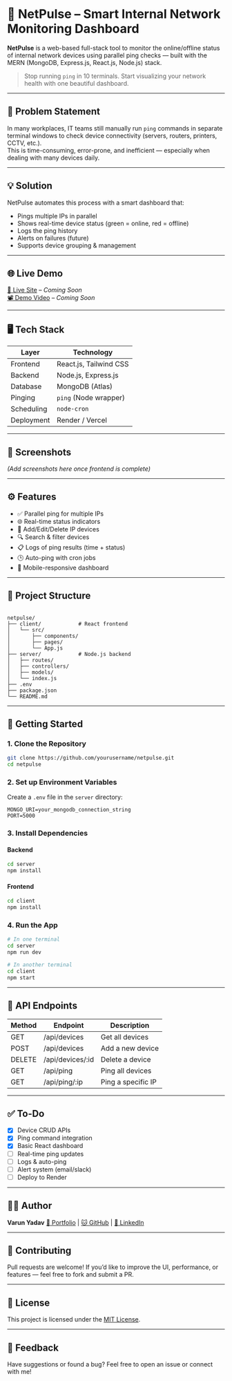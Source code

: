 # 🔌 NetPulse – Smart Internal Network Monitoring Dashboard

**NetPulse** is a web-based full-stack tool to monitor the online/offline status of internal network devices using parallel ping checks — built with the MERN (MongoDB, Express.js, React.js, Node.js) stack.

> Stop running `ping` in 10 terminals. Start visualizing your network health with one beautiful dashboard.

---

## 🧠 Problem Statement

In many workplaces, IT teams still manually run `ping` commands in separate terminal windows to check device connectivity (servers, routers, printers, CCTV, etc.).  
This is time-consuming, error-prone, and inefficient — especially when dealing with many devices daily.

---

## 💡 Solution

NetPulse automates this process with a smart dashboard that:
- Pings multiple IPs in parallel
- Shows real-time device status (green = online, red = offline)
- Logs the ping history
- Alerts on failures (future)
- Supports device grouping & management

---

## 🌐 Live Demo

[🔗 Live Site](#) – *Coming Soon*  
[📽 Demo Video](#) – *Coming Soon*

---

## 🖥️ Tech Stack

| Layer         | Technology         |
|---------------|--------------------|
| Frontend      | React.js, Tailwind CSS |
| Backend       | Node.js, Express.js |
| Database      | MongoDB (Atlas)     |
| Pinging       | `ping` (Node wrapper) |
| Scheduling    | `node-cron`         |
| Deployment    | Render / Vercel     |

---

## 📸 Screenshots

*(Add screenshots here once frontend is complete)*

---

## ⚙️ Features

- ✅ Parallel ping for multiple IPs
- 🌐 Real-time status indicators
- 📝 Add/Edit/Delete IP devices
- 🔍 Search & filter devices
- 📋 Logs of ping results (time + status)
- 🕒 Auto-ping with cron jobs
- 📱 Mobile-responsive dashboard

---

## 📁 Project Structure

```

netpulse/
├── client/            # React frontend
│   └── src/
│       ├── components/
│       ├── pages/
│       └── App.js
├── server/            # Node.js backend
│   ├── routes/
│   ├── controllers/
│   ├── models/
│   └── index.js
├── .env
├── package.json
└── README.md

````

---

## 🚀 Getting Started

### 1. Clone the Repository

```bash
git clone https://github.com/yourusername/netpulse.git
cd netpulse
````

### 2. Set up Environment Variables

Create a `.env` file in the `server` directory:

```env
MONGO_URI=your_mongodb_connection_string
PORT=5000
```

### 3. Install Dependencies

#### Backend

```bash
cd server
npm install
```

#### Frontend

```bash
cd client
npm install
```

### 4. Run the App

```bash
# In one terminal
cd server
npm run dev

# In another terminal
cd client
npm start
```

---

## 📡 API Endpoints

| Method | Endpoint          | Description        |
| ------ | ----------------- | ------------------ |
| GET    | /api/devices      | Get all devices    |
| POST   | /api/devices      | Add a new device   |
| DELETE | /api/devices/\:id | Delete a device    |
| GET    | /api/ping         | Ping all devices   |
| GET    | /api/ping/\:ip    | Ping a specific IP |

---

## ✅ To-Do

* [x] Device CRUD APIs
* [x] Ping command integration
* [x] Basic React dashboard
* [ ] Real-time ping updates
* [ ] Logs & auto-ping
* [ ] Alert system (email/slack)
* [ ] Deploy to Render

---

## 🙋‍♂️ Author

**Varun Yadav**
[🔗 Portfolio](#) | [🐱 GitHub](https://github.com/alphavarun2603) | [💼 LinkedIn](https://linkedin.com/in/alphavarun2603)

---

## 🤝 Contributing

Pull requests are welcome! If you’d like to improve the UI, performance, or features — feel free to fork and submit a PR.

---

## 📜 License

This project is licensed under the [MIT License](LICENSE).

---

## 💬 Feedback

Have suggestions or found a bug?
Feel free to open an issue or connect with me!
